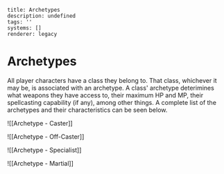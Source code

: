 ```metadata
title: Archetypes
description: undefined
tags: ''
systems: []
renderer: legacy

```
# Archetypes

All player characters have a class they belong to. That class, whichever it may be, is associated with an archetype. A class' archetype deterimines what weapons they have access to, their maximum HP and MP, their spellcasting capability (if any), among other things. A complete list of the archetypes and their characteristics can be seen below.

![[Archetype - Caster]]

![[Archetype - Off-Caster]]

![[Archetype - Specialist]]

![[Archetype - Martial]]